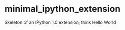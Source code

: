 minimal_ipython_extension
=========================

Skeleton of an IPython 1.0 extension; think Hello World
